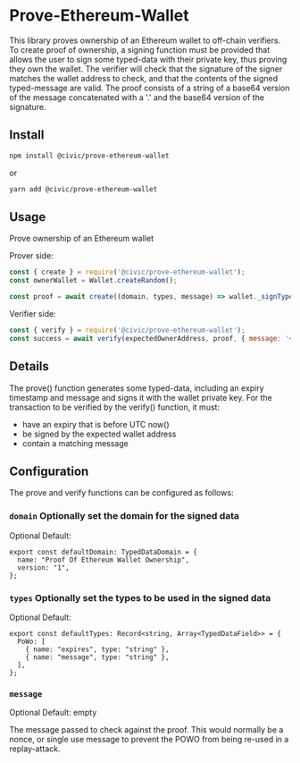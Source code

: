 # Prove-Ethereum-Wallet

This library proves ownership of an Ethereum wallet to off-chain verifiers. To create proof of ownership, a signing function must be provided that allows the user to sign some typed-data with their private key, thus proving they own the wallet. The verifier will check that the signature of the signer matches the wallet address to check, and that the contents of the signed typed-message are valid. The proof consists of a string of a base64 version of the message concatenated with a '.' and the base64 version of the signature. 

## Install

```sh
npm install @civic/prove-ethereum-wallet
```

or 

```sh
yarn add @civic/prove-ethereum-wallet
```

## Usage

Prove ownership of an Ethereum wallet

Prover side: 
```js
const { create } = require('@civic/prove-ethereum-wallet');
const ownerWallet = Wallet.createRandom();

const proof = await create((domain, types, message) => wallet._signTypedData(domain, types, message), { message: '<verifierUrl>' });
```

Verifier side:
```js
const { verify } = require('@civic/prove-ethereum-wallet');
const success = await verify(expectedOwnerAddress, proof, { message: '<verifierUrl>' });
```

## Details

The prove() function generates some typed-data, including an expiry timestamp and message and
signs it with the wallet private key. For the transaction to be verified
by the verify() function, it must:

- have an expiry that is before UTC now()
- be signed by the expected wallet address
- contain a matching message


## Configuration

The prove and verify functions can be configured as follows:

### `domain` Optionally set the domain for the signed data

Optional
Default:
```
export const defaultDomain: TypedDataDomain = {
  name: "Proof Of Ethereum Wallet Ownership",
  version: "1",
};
```

### `types` Optionally set the types to be used in the signed data

Optional
Default:
```
export const defaultTypes: Record<string, Array<TypedDataField>> = {
  PoWo: [
    { name: "expires", type: "string" },
    { name: "message", type: "string" },
  ],
};
```

### `message` 

Optional
Default: empty

The message passed to check against the proof. This would normally be a nonce, or single use message to prevent the POWO from being re-used in a replay-attack.
